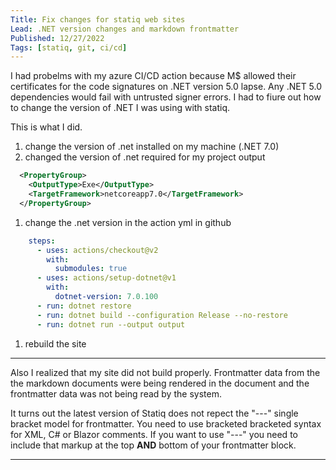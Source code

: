 ```yaml
---
Title: Fix changes for statiq web sites
Lead: .NET version changes and markdown frontmatter
Published: 12/27/2022
Tags: [statiq, git, ci/cd]
---
```


I had probelms with my azure CI/CD action because M$ allowed their certificates for the code signatures on .NET version 5.0 lapse.   Any .NET 5.0 dependencies would fail with untrusted signer errors.   I had to fiure out how to change the version of .NET I was using with statiq.

This is what I did.

1. change the version of .net installed on my machine (.NET 7.0)
1. changed the version of .net required for my project output

```xml
  <PropertyGroup>
    <OutputType>Exe</OutputType>
    <TargetFramework>netcoreapp7.0</TargetFramework>
  </PropertyGroup>
```

1. change the .net version in the action yml in github

```yml
    steps:
      - uses: actions/checkout@v2
        with:
          submodules: true
      - uses: actions/setup-dotnet@v1
        with:
          dotnet-version: 7.0.100
      - run: dotnet restore
      - run: dotnet build --configuration Release --no-restore
      - run: dotnet run --output output
```

1. rebuild the site

---

Also I realized that my site did not build properly.   Frontmatter data from the the markdown documents were being rendered in the document and the frontmatter data was not being read by the system.

It turns out the latest version of Statiq does not repect the "---" single bracket model for frontmatter.   You need to use bracketed bracketed syntax for XML, C# or Blazor comments.   If you want to use "---" you need to include that markup at the top **AND** bottom of your frontmatter block.

---
